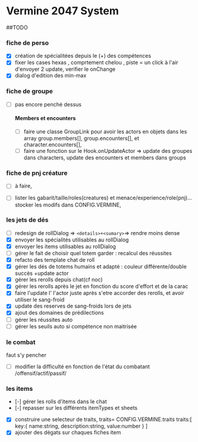# Vermine 2047 System


##TODO  

### fiche de perso 

- [X] création de spécialitées depuis le (+) des compétences
- [X] fixer les cases hexas , comprtement chelou , piste = un click à l'air d'envoyer 2 update, verifier le onChange
- [X] dialog d'edition des min-max

### fiche de groupe
- [ ] pas encore penché dessus

    #### Members et encounters
    
    - [ ] faire une classe GroupLink pour avoir les actors en objets dans les array group.members[], group.encounters[], et character.encounters[],
    - [ ] faire une fonction sur le Hook.onUpdateActor => update des groupes dans characters, update des encounters et members dans groups

### fiche de pnj créature
- [ ] à faire,
- [ ] lister les gabarit/taille/roles(creatures) et menace/experience/role(pnj)... stocker les modifs dans CONFIG.VERMINE, 


### les jets de dés
- [ ] redesign de rollDialog => `<details>+<sumary>`=> rendre moins dense
- [X] envoyer les spécialités utilisables au rollDialog
- [X] envoyer les items utilisables au rollDialog
- [ ] gérer le fait de choisir quel totem garder : recalcul des réussites
- [X] refacto des template chat de roll
- [X] gérer les dés de totems humains et adapté : couleur différente/double succès +update actor
- [X] gérer les rerolls depuis chat(cf noc)
- [X] gérer les rerolls après le jet en fonction du score d'effort et de la carac
- [X] faire l'update l' l'actor juste après s'etre accorder des rerolls, et avoir utiliser le sang-froid
- [X] update des reserves de sang-froids lors de jets 
- [X] ajout des domaines de prédilections
- [ ] gérer les réussites auto
- [ ] gérer les seuils auto si compétence non maitrisée

### le combat
faut s'y pencher
- [ ] modifier la difficulté en fonction de l'état du combatant /offensif/actif/passif/


### les items
- [-] gérer les rolls d'items dans le chat
- [-] repasser sur les différents itemTypes et sheets
- [X] construire une selecteur de traits, traits= CONFIG.VERMINE.traits
        traits:[
            key:{
                name:string,
                description:string,
                value:number
            }
        ]
- [X] ajouter des dégats sur chaques fiches item
